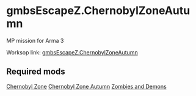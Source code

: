 # gmbsEscapeZ.ChernobylZoneAutumn
MP mission for Arma 3

Worksop link: [gmbsEscapeZ.ChernobylZoneAutumn](http://steamcommunity.com/sharedfiles/filedetails/?id=990028493)

## Required mods
[Chernobyl Zone](http://steamcommunity.com/sharedfiles/filedetails/?id=692082939)
[Chernobyl Zone Autumn](http://steamcommunity.com/sharedfiles/filedetails/?id=757598283)
[Zombies and Demons](http://steamcommunity.com/sharedfiles/filedetails/?id=501966277)
